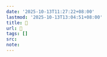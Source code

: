 ```yaml
---
date: '2025-10-13T11:27:22+08:00'
lastmod: '2025-10-13T13:04:51+08:00'
title: 󰗏
url: 󰗏
tags: []
src:
note:
---
```

